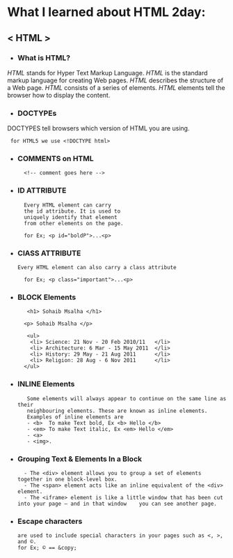 
# What I learned about HTML 2day:

## < HTML > 
* ### What is HTML?
*HTML* stands for Hyper Text Markup Language. *HTML* is the standard markup language for creating Web pages. *HTML* describes the structure of a Web page. *HTML* consists of a series of elements. *HTML* elements tell the browser how to display the content.


* ### DOCTYPEs
DOCTYPES tell browsers which version of HTML you
are using.

     for HTML5 we use <!DOCTYPE html>

* ###  COMMENTS on HTML

        <!-- comment goes here -->

* ###  ID ATTRIBUTE

        Every HTML element can carry
        the id attribute. It is used to
        uniquely identify that element
        from other elements on the page.

        for Ex; <p id="boldP">...<p>

        
* ###  ClASS ATTRIBUTE

      Every HTML element can also carry a class attribute

        for Ex; <p class="important">...<p>

* ###  BLOCK Elements

         <h1> Sohaib Msalha </h1> 

        <p> Sohaib Msalha </p>

         <ul>
          <li> Science: 21 Nov - 20 Feb 2010/11   </li>
          <li> Architecture: 6 Mar - 15 May 2011  </li>
          <li> History: 29 May - 21 Aug 2011      </li>
          <li> Religion: 28 Aug - 6 Nov 2011      </li>
        </ul> 

* ### INLINE Elements

         Some elements will always appear to continue on the same line as their 
         neighbouring elements. These are known as inline elements.
         Examples of inline elements are
         - <b>  To make Text bold, Ex <b> Hello </b>
         - <em> To make Text italic, Ex <em> Hello </em>
         - <a>
         - <img>.

* ###  Grouping Text & Elements In a Block
        - The <div> element allows you to group a set of elements together in one block-level box.
        - The <span> element acts like an inline equivalent of the <div> element. 
        - The <iframe> element is like a little window that has been cut into your page — and in that window    you can see another page. 
           


* ###  Escape characters
      are used to include special characters in your pages such as <, >, and ©.
      for Ex; © == &copy;


